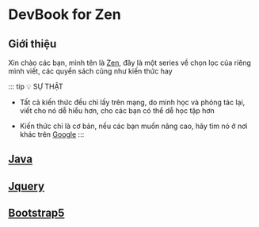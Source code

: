 # DevBook for Zen

## Giới thiệu

Xin chào các bạn, mình tên là [Zen](https://facebook.com/zenfection), đây là một series về chọn lọc của riêng mình viết, các quyển sách cũng như kiến thức hay

::: tip 💡 SỰ THẬT

- Tất cả kiến thức đều chỉ lấy trên mạng, do mình học và phóng tác lại, viết cho nó dễ hiểu hơn, cho các bạn có thể dễ học tập hơn

- Kiến thức chỉ là cơ bản, nếu các bạn muốn nâng cao, hãy tìm nó ở nơi khác trên [Google](https://google.com)
:::

## [Java](/devbook/java/)

## [Jquery](/devbook/jquery/)

## [Bootstrap5](/devbook/bootstrap5/1.md)
